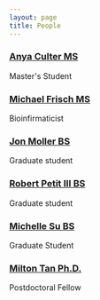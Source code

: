 ```yaml
---
layout: page
title: People
---
```


### [Anya Culter MS]()
Master's Student

### [Michael Frisch MS]() 
Bioinfirmaticist

### [Jon Moller BS]() 
Graduate student

### [Robert Petit III BS]()
Graduate student

### [Michelle Su BS]() 
Graduate Student

### [Milton Tan Ph.D.]() 
Postdoctoral Fellow



